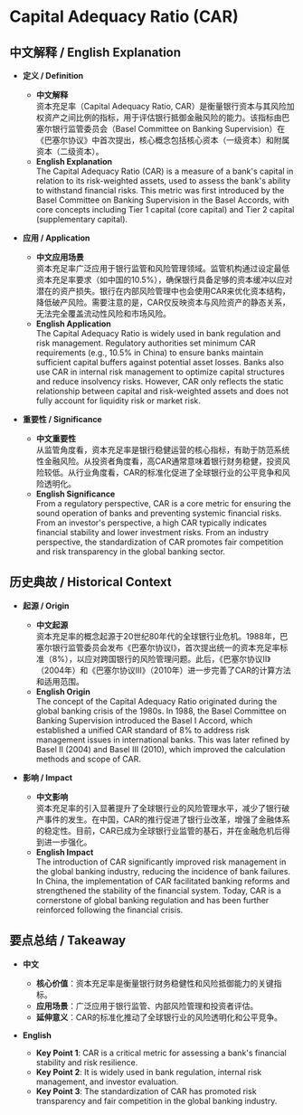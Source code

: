 # Capital Adequacy Ratio (CAR)

## 中文解释 / English Explanation

* **定义 / Definition**  
  - **中文解释**  
    资本充足率（Capital Adequacy Ratio, CAR）是衡量银行资本与其风险加权资产之间比例的指标，用于评估银行抵御金融风险的能力。该指标由巴塞尔银行监管委员会（Basel Committee on Banking Supervision）在《巴塞尔协议》中首次提出，核心概念包括核心资本（一级资本）和附属资本（二级资本）。  
  - **English Explanation**  
    The Capital Adequacy Ratio (CAR) is a measure of a bank's capital in relation to its risk-weighted assets, used to assess the bank's ability to withstand financial risks. This metric was first introduced by the Basel Committee on Banking Supervision in the Basel Accords, with core concepts including Tier 1 capital (core capital) and Tier 2 capital (supplementary capital).

* **应用 / Application**  
  - **中文应用场景**  
    资本充足率广泛应用于银行监管和风险管理领域。监管机构通过设定最低资本充足率要求（如中国的10.5%），确保银行具备足够的资本缓冲以应对潜在的资产损失。银行在内部风险管理中也会使用CAR来优化资本结构，降低破产风险。需要注意的是，CAR仅反映资本与风险资产的静态关系，无法完全覆盖流动性风险和市场风险。  
  - **English Application**  
    The Capital Adequacy Ratio is widely used in bank regulation and risk management. Regulatory authorities set minimum CAR requirements (e.g., 10.5% in China) to ensure banks maintain sufficient capital buffers against potential asset losses. Banks also use CAR in internal risk management to optimize capital structures and reduce insolvency risks. However, CAR only reflects the static relationship between capital and risk-weighted assets and does not fully account for liquidity risk or market risk.

* **重要性 / Significance**  
  - **中文重要性**  
    从监管角度看，资本充足率是银行稳健运营的核心指标，有助于防范系统性金融风险。从投资者角度看，高CAR通常意味着银行财务稳健，投资风险较低。从行业角度看，CAR的标准化促进了全球银行业的公平竞争和风险透明化。  
  - **English Significance**  
    From a regulatory perspective, CAR is a core metric for ensuring the sound operation of banks and preventing systemic financial risks. From an investor's perspective, a high CAR typically indicates financial stability and lower investment risks. From an industry perspective, the standardization of CAR promotes fair competition and risk transparency in the global banking sector.

## 历史典故 / Historical Context

* **起源 / Origin**  
  - **中文起源**  
    资本充足率的概念起源于20世纪80年代的全球银行业危机。1988年，巴塞尔银行监管委员会发布《巴塞尔协议I》，首次提出统一的资本充足率标准（8%），以应对跨国银行的风险管理问题。此后，《巴塞尔协议II》（2004年）和《巴塞尔协议III》（2010年）进一步完善了CAR的计算方法和适用范围。  
  - **English Origin**  
    The concept of the Capital Adequacy Ratio originated during the global banking crisis of the 1980s. In 1988, the Basel Committee on Banking Supervision introduced the Basel I Accord, which established a unified CAR standard of 8% to address risk management issues in international banks. This was later refined by Basel II (2004) and Basel III (2010), which improved the calculation methods and scope of CAR.

* **影响 / Impact**  
  - **中文影响**  
    资本充足率的引入显著提升了全球银行业的风险管理水平，减少了银行破产事件的发生。在中国，CAR的推行促进了银行业改革，增强了金融体系的稳定性。目前，CAR已成为全球银行业监管的基石，并在金融危机后得到进一步强化。  
  - **English Impact**  
    The introduction of CAR significantly improved risk management in the global banking industry, reducing the incidence of bank failures. In China, the implementation of CAR facilitated banking reforms and strengthened the stability of the financial system. Today, CAR is a cornerstone of global banking regulation and has been further reinforced following the financial crisis.

## 要点总结 / Takeaway

* **中文**  
  - **核心价值**：资本充足率是衡量银行财务稳健性和风险抵御能力的关键指标。  
  - **应用场景**：广泛应用于银行监管、内部风险管理和投资者评估。  
  - **延伸意义**：CAR的标准化推动了全球银行业的风险透明化和公平竞争。  

* **English**  
  - **Key Point 1**: CAR is a critical metric for assessing a bank's financial stability and risk resilience.  
  - **Key Point 2**: It is widely used in bank regulation, internal risk management, and investor evaluation.  
  - **Key Point 3**: The standardization of CAR has promoted risk transparency and fair competition in the global banking industry.
